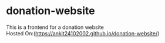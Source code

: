 # donation-website
This is a frontend for a donation website<br>
Hosted On:(https://ankit24102002.github.io/donation-website/)
